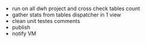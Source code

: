 
- run on all dwh project and cross check tables count
- gather stats from tables dispatcher in 1 view 
- clean unit testes comments
- publish
- notify VM